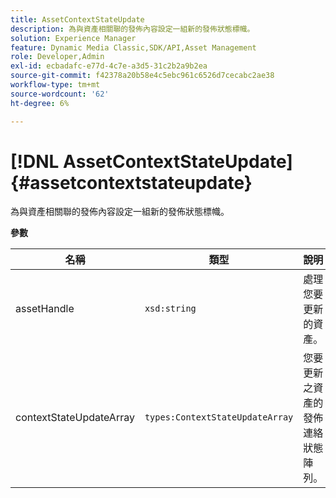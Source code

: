 ```yaml
---
title: AssetContextStateUpdate
description: 為與資產相關聯的發佈內容設定一組新的發佈狀態標幟。
solution: Experience Manager
feature: Dynamic Media Classic,SDK/API,Asset Management
role: Developer,Admin
exl-id: ecbadafc-e77d-4c7e-a3d5-31c2b2a9b2ea
source-git-commit: f42378a20b58e4c5ebc961c6526d7cecabc2ae38
workflow-type: tm+mt
source-wordcount: '62'
ht-degree: 6%

---
```


# [!DNL AssetContextStateUpdate]{#assetcontextstateupdate}

為與資產相關聯的發佈內容設定一組新的發佈狀態標幟。

**參數**

| 名稱 | 類型 | 說明 |
|---|---|---|
| assetHandle | `xsd:string` | 處理您要更新的資產。 |
| contextStateUpdateArray | `types:ContextStateUpdateArray` | 您要更新之資產的發佈連絡狀態陣列。 |
